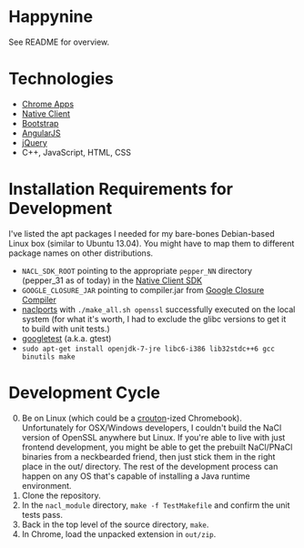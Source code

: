 Happynine
===

See README for overview.

Technologies
===

* [Chrome Apps](http://developer.chrome.com/apps/)
* [Native Client](https://developers.google.com/native-client/)
* [Bootstrap](http://getbootstrap.com/)
* [AngularJS](http://angularjs.org/)
* [jQuery](http://jquery.com/)
* C++, JavaScript, HTML, CSS

Installation Requirements for Development
===

I've listed the apt packages I needed for my bare-bones Debian-based Linux box (similar to Ubuntu 13.04). You might have to map them to different package names on other distributions.

* `NACL_SDK_ROOT` pointing to the appropriate `pepper_NN` directory (pepper_31 as of today) in the [Native Client SDK](https://developers.google.com/native-client/sdk/download)
* `GOOGLE_CLOSURE_JAR` pointing to compiler.jar from [Google Closure Compiler](https://developers.google.com/closure/compiler/)
* [naclports](https://code.google.com/p/naclports/) with `./make_all.sh openssl` successfully executed on the local system (for what it's worth, I had to exclude the glibc versions to get it to build with unit tests.)
* [googletest](https://code.google.com/p/googletest/) (a.k.a. gtest)
* `sudo apt-get install openjdk-7-jre libc6-i386 lib32stdc++6 gcc binutils make`

Development Cycle
===

0. Be on Linux (which could be a [crouton](https://github.com/dnschneid/crouton)-ized Chromebook). Unfortunately for OSX/Windows developers, I couldn't build the NaCl version of OpenSSL anywhere but Linux. If you're able to live with just frontend development, you might be able to get the prebuilt NaCl/PNaCl binaries from a neckbearded friend, then just stick them in the right place in the out/ directory. The rest of the development process can happen on any OS that's capable of installing a Java runtime environment.
1. Clone the repository.
2. In the `nacl_module` directory, `make -f TestMakefile` and confirm the unit tests pass.
3. Back in the top level of the source directory, `make`.
4. In Chrome, load the unpacked extension in `out/zip`.
